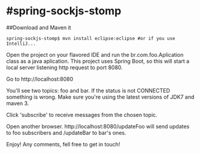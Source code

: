 #spring-sockjs-stomp
===================

##Download and Maven it

```
spring-sockjs-stomp$ mvn install eclipse:eclipse #or if you use IntelliJ...
```

Open the project on your flavored IDE and run the br.com.foo.Aplication class as a java aplication. This
project uses Spring Boot, so this will start a local server listening http request to port 8080.

Go to http://localhost:8080

You'll see two topics: foo and bar. If the status is not CONNECTED something is wrong. Make sure you're using the latest
versions of JDK7 and maven 3.

Click 'subscribe' to receive messages from the chosen topic.

Open another browser. http://localhost:8080/updateFoo will send updates to foo subscribers and /updateBar to bar's ones.

Enjoy! Any comments, fell free to get in touch!
